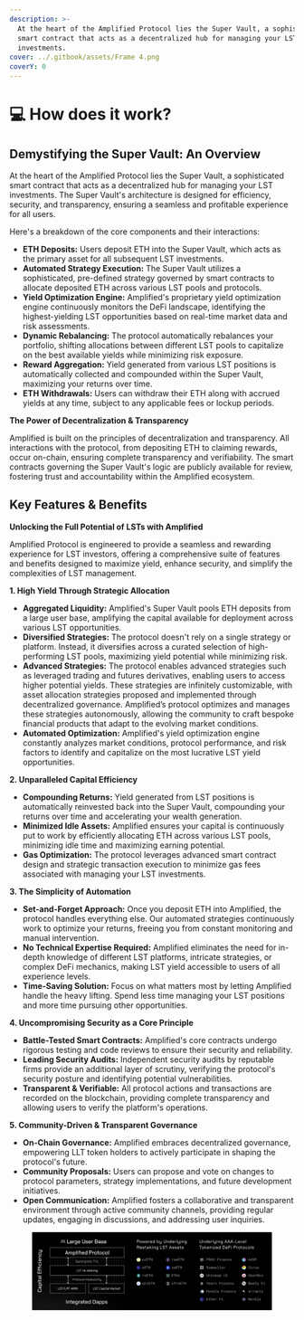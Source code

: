 ```yaml
---
description: >-
  At the heart of the Amplified Protocol lies the Super Vault, a sophisticated
  smart contract that acts as a decentralized hub for managing your LST
  investments.
cover: ../.gitbook/assets/Frame 4.png
coverY: 0
---
```


# 💻 How does it work?

## **Demystifying the Super Vault: An Overview**

At the heart of the Amplified Protocol lies the Super Vault, a sophisticated smart contract that acts as a decentralized hub for managing your LST investments. The Super Vault's architecture is designed for efficiency, security, and transparency, ensuring a seamless and profitable experience for all users.

Here's a breakdown of the core components and their interactions:

* **ETH Deposits:** Users deposit ETH into the Super Vault, which acts as the primary asset for all subsequent LST investments.
* **Automated Strategy Execution:** The Super Vault utilizes a sophisticated, pre-defined strategy governed by smart contracts to allocate deposited ETH across various LST pools and protocols.
* **Yield Optimization Engine:** Amplified's proprietary yield optimization engine continuously monitors the DeFi landscape, identifying the highest-yielding LST opportunities based on real-time market data and risk assessments.
* **Dynamic Rebalancing:** The protocol automatically rebalances your portfolio, shifting allocations between different LST pools to capitalize on the best available yields while minimizing risk exposure.
* **Reward Aggregation:** Yield generated from various LST positions is automatically collected and compounded within the Super Vault, maximizing your returns over time.
* **ETH Withdrawals:** Users can withdraw their ETH along with accrued yields at any time, subject to any applicable fees or lockup periods.

**The Power of Decentralization & Transparency**

Amplified is built on the principles of decentralization and transparency. All interactions with the protocol, from depositing ETH to claiming rewards, occur on-chain, ensuring complete transparency and verifiability. The smart contracts governing the Super Vault's logic are publicly available for review, fostering trust and accountability within the Amplified ecosystem.

## **Key Features & Benefits**

**Unlocking the Full Potential of LSTs with Amplified**

Amplified Protocol is engineered to provide a seamless and rewarding experience for LST investors, offering a comprehensive suite of features and benefits designed to maximize yield, enhance security, and simplify the complexities of LST management.

**1. High Yield Through Strategic Allocation**

* **Aggregated Liquidity:** Amplified's Super Vault pools ETH deposits from a large user base, amplifying the capital available for deployment across various LST opportunities.
* **Diversified Strategies:** The protocol doesn't rely on a single strategy or platform. Instead, it diversifies across a curated selection of high-performing LST pools, maximizing yield potential while minimizing risk.
* **Advanced Strategies:** The protocol enables advanced strategies such as leveraged trading and futures derivatives, enabling users to access higher potential yields. These strategies are infinitely customizable, with asset allocation strategies proposed and implemented through decentralized governance. Amplified’s protocol optimizes and manages these strategies autonomously, allowing the community to craft bespoke financial products that adapt to the evolving market conditions.&#x20;
* **Automated Optimization:** Amplified's yield optimization engine constantly analyzes market conditions, protocol performance, and risk factors to identify and capitalize on the most lucrative LST yield opportunities.

**2. Unparalleled Capital Efficiency**

* **Compounding Returns:** Yield generated from LST positions is automatically reinvested back into the Super Vault, compounding your returns over time and accelerating your wealth generation.
* **Minimized Idle Assets:** Amplified ensures your capital is continuously put to work by efficiently allocating ETH across various LST pools, minimizing idle time and maximizing earning potential.
* **Gas Optimization:** The protocol leverages advanced smart contract design and strategic transaction execution to minimize gas fees associated with managing your LST investments.

**3. The Simplicity of Automation**

* **Set-and-Forget Approach:** Once you deposit ETH into Amplified, the protocol handles everything else. Our automated strategies continuously work to optimize your returns, freeing you from constant monitoring and manual intervention.
* **No Technical Expertise Required:** Amplified eliminates the need for in-depth knowledge of different LST platforms, intricate strategies, or complex DeFi mechanics, making LST yield accessible to users of all experience levels.
* **Time-Saving Solution:** Focus on what matters most by letting Amplified handle the heavy lifting. Spend less time managing your LST positions and more time pursuing other opportunities.

**4. Uncompromising Security as a Core Principle**

* **Battle-Tested Smart Contracts:** Amplified's core contracts undergo rigorous testing and code reviews to ensure their security and reliability.
* **Leading Security Audits:** Independent security audits by reputable firms provide an additional layer of scrutiny, verifying the protocol's security posture and identifying potential vulnerabilities.
* **Transparent & Verifiable:** All protocol actions and transactions are recorded on the blockchain, providing complete transparency and allowing users to verify the platform's operations.

**5. Community-Driven & Transparent Governance**

* **On-Chain Governance:** Amplified embraces decentralized governance, empowering LLT token holders to actively participate in shaping the protocol's future.
* **Community Proposals:** Users can propose and vote on changes to protocol parameters, strategy implementations, and future development initiatives.
* **Open Communication:** Amplified fosters a collaborative and transparent environment through active community channels, providing regular updates, engaging in discussions, and addressing user inquiries.

<figure><img src="../.gitbook/assets/Amplified LST integration (2).png" alt=""><figcaption></figcaption></figure>

